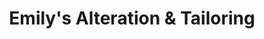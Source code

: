 ---
title: "Emily's Alteration & Tailoring"
url: /pocono-summit/emilys-alteration-und-tailoring/
shop: Schneiderei
---